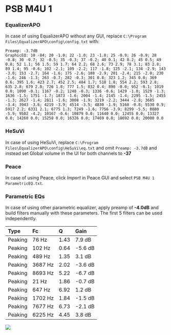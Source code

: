 # PSB M4U 1

### EqualizerAPO
In case of using EqualizerAPO without any GUI, replace `C:\Program Files\EqualizerAPO\config\config.txt`
with:
```
Preamp: -3.7dB
GraphicEQ: 10 -84; 20 -1.0; 22 -1.0; 23 -1.0; 25 -0.9; 26 -0.9; 28 -0.8; 30 -0.7; 32 -0.5; 35 -0.3; 37 -0.2; 40 0.1; 42 0.2; 45 0.5; 49 0.8; 52 1.1; 56 1.5; 59 1.7; 64 2.2; 68 2.6; 73 2.9; 78 3.1; 83 2.8; 89 1.4; 95 -0.6; 102 -2.1; 109 -2.2; 117 -1.8; 125 -2.1; 134 -2.9; 143 -3.0; 153 -2.7; 164 -1.6; 175 -2.6; 188 -2.9; 201 -2.4; 215 -2.0; 230 -1.6; 246 -1.3; 263 -0.7; 282 -0.3; 301 0.8; 323 1.2; 345 0.0; 369 0.6; 395 1.6; 423 2.7; 452 2.5; 484 1.7; 518 1.8; 554 2.2; 593 2.8; 635 2.8; 679 2.0; 726 1.8; 777 1.5; 832 0.4; 890 -0.0; 952 -0.1; 1019 0.0; 1090 -0.1; 1167 -0.2; 1248 -0.3; 1336 -0.6; 1429 -1.0; 1529 -1.3; 1636 -1.5; 1751 -1.7; 1873 -1.6; 2004 -1.4; 2145 -1.4; 2295 -1.5; 2455 -1.3; 2627 -1.4; 2811 -1.6; 3008 -1.9; 3219 -2.2; 3444 -2.8; 3685 -3.4; 3943 -3.6; 4219 -3.9; 4514 -3.5; 4830 -1.9; 5168 -0.8; 5530 0.9; 5917 2.2; 6331 2.1; 6775 1.3; 7249 -1.6; 7756 -3.9; 8299 -5.5; 8880 -5.9; 9502 -4.2; 10167 -0.6; 10879 0.0; 11640 0.0; 12455 0.0; 13327 0.0; 14260 0.0; 15258 0.0; 16326 0.0; 17469 0.0; 18692 0.0; 20000 0.0
```

### HeSuVi
In case of using HeSuVi, replace `C:\Program Files\EqualizerAPO\config\HeSuVi\eq.txt` and omit `Preamp:
-3.7dB` and instead set Global volume in the UI for both channels to **-37**

### Peace
In case of using Peace, click *Import* in Peace GUI and select `PSB M4U 1 ParametricEQ.txt`.

### Parametric EQs
In case of using other parametric equalizer, apply preamp of **-4.0dB** and build filters manually with
these parameters. The first 5 filters can be used independently.

| Type    | Fc      |    Q | Gain    |
|:--------|:--------|:-----|:--------|
| Peaking | 76 Hz   | 1.43 | 7.9 dB  |
| Peaking | 102 Hz  | 0.64 | -5.6 dB |
| Peaking | 489 Hz  | 1.35 | 3.1 dB  |
| Peaking | 3687 Hz | 2.02 | -3.6 dB |
| Peaking | 8693 Hz | 5.22 | -6.7 dB |
| Peaking | 21 Hz   | 1.86 | -0.7 dB |
| Peaking | 647 Hz  | 6.92 | 1.2 dB  |
| Peaking | 1702 Hz | 1.84 | -1.5 dB |
| Peaking | 7677 Hz | 6.73 | -2.1 dB |
| Peaking | 6225 Hz | 4.45 | 3.8 dB  |

![](https://raw.githubusercontent.com/jaakkopasanen/AutoEq/master/results/innerfidelity/sbaf-serious/PSB%20M4U%201/PSB%20M4U%201.png)